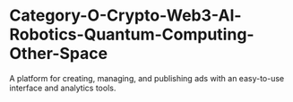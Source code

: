 # Category-O-Crypto-Web3-Al-Robotics-Quantum-Computing-Other-Space
A platform for creating, managing, and publishing ads with an easy-to-use interface and analytics tools.
